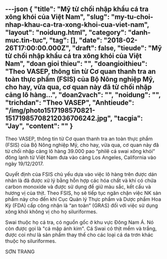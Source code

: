 ---json
{
    "title": "Mỹ từ chối nhập khẩu cá tra xông khói của Việt Nam",
    "slug": "my-tu-choi-nhap-khau-ca-tra-xong-khoi-cua-viet-nam",
    "layout": "noidung.html",
    "category": "danh-muc.tin-tuc",
    "tag": [],
    "date": "2018-02-26T17:00:00.000Z",
    "draft": false,
    "tieude": "Mỹ từ chối nhập khẩu cá tra xông khói của Việt Nam",
    "doan gioi thieu": "",
    "doangioithieu": "Theo VASEP, thông tin từ Cơ quan thanh tra an toàn thực phẩm (FSIS) của Bộ Nông nghiệp Mỹ, cho hay, vừa qua, cơ quan này đã từ chối nhập cảng lô hàng...",
    "doan2vach": "",
    "noidung": "",
    "trichdan": "Theo VASEP",
    "Anhtieude": "/img/photo1517198570821-15171985708212036706242.jpg",
    "tacgia": "Jay",
    "__content__": ""
}
---
<p><span style="font-size:16px">Theo VASEP, th&ocirc;ng tin từ Cơ quan thanh tra an to&agrave;n thực phẩm (FSIS) của Bộ N&ocirc;ng nghiệp Mỹ, cho hay, vừa qua, cơ quan n&agrave;y đ&atilde; từ chối nhập cảng l&ocirc; h&agrave;ng 39.000 pao &ldquo;phil&ecirc; c&aacute; swai x&ocirc;ng kh&oacute;i&rdquo; đ&ocirc;ng lạnh từ Việt Nam đưa v&agrave;o cảng Los Angeles, California v&agrave;o ng&agrave;y 19/12/2017.</span></p>

<p><span style="font-size:16px">Quyết định của FSIS chủ yếu dựa v&agrave;o việc l&ocirc; h&agrave;ng tr&ecirc;n được d&aacute;n nh&atilde;n l&agrave; đ&atilde; được xử l&yacute; bằng hỗn hợp c&aacute;c&nbsp;h&oacute;a chất v&agrave; kh&iacute; c&oacute; chứa carbon monoxide v&agrave; được sử dụng để giữ m&agrave;u sắc, kết cấu v&agrave; hương vị của thịt. Theo FSIS, họ sẽ tiếp tục ngăn chặn việc NK sản phẩm n&agrave;y cho đến khi Cục Quản l&yacute; Thực phẩm v&agrave; Dược phẩm Hoa Kỳ (FDA) cấp c&ocirc;ng nhận l&agrave; &ldquo;an to&agrave;n&rdquo; (GRAS) đối với việc sử dụng x&ocirc;ng kh&oacute;i kh&ocirc;ng vị cho họ siluriformes.</span></p>

<p><span style="font-size:16px">Swai thuộc họ c&aacute; tra, c&oacute; nguồn gốc ở khu vực Đ&ocirc;ng Nam &Aacute;. N&oacute; c&ograve;n được gọi l&agrave; &quot;c&aacute; mập &aacute;nh kim&quot;. C&aacute; Swai c&oacute; thịt mềm v&agrave; trắng, được coi như l&agrave; sản phẩm thay thế cho c&aacute;c loại c&aacute; da trơn kh&aacute;c thuộc họ siluriformes.</span></p>

<p><span style="font-size:16px">SƠN TRANG</span></p>
